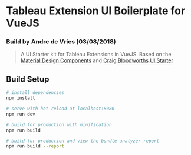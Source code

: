 # Tableau Extension UI Boilerplate for VueJS

### Build by Andre de Vries (03/08/2018)

> A UI Starter kit for Tableau Extensions in VueJS. Based on the [Material Design Components](https://stasson.github.io/vue-mdc-adapter/#/) and [Craig Bloodworths UI Starter](https://github.com/TheInformationLab/Tableau-Extension-UIStarter)

## Build Setup

```bash
# install dependencies
npm install

# serve with hot reload at localhost:8080
npm run dev

# build for production with minification
npm run build

# build for production and view the bundle analyzer report
npm run build --report
```
